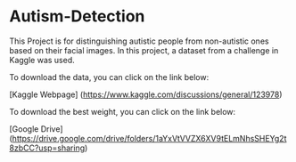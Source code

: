 # Autism-Detection

This Project is for distinguishing autistic people from non-autistic ones based on their facial images. In this project, a dataset from a challenge in Kaggle was used.

To download the data, you can click on the link below:

[Kaggle Webpage] (https://www.kaggle.com/discussions/general/123978)

To download the best weight, you can click on the link below:

[Google Drive] (https://drive.google.com/drive/folders/1aYxVtVVZX6XV9tELmNhsSHEYg2t8zbCC?usp=sharing)

